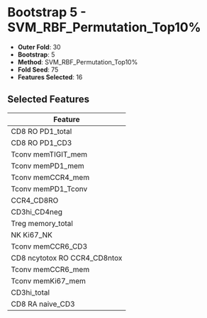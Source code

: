 # Bootstrap 5 - SVM_RBF_Permutation_Top10%

- **Outer Fold**: 30
- **Bootstrap**: 5
- **Method**: SVM_RBF_Permutation_Top10%
- **Fold Seed**: 75
- **Features Selected**: 16

## Selected Features

| Feature |
|---------|
| CD8 RO PD1_total |
| CD8 RO PD1_CD3 |
| Tconv memTIGIT_mem |
| Tconv memPD1_mem |
| Tconv memCCR4_mem |
| Tconv memPD1_Tconv |
| CCR4_CD8RO |
| CD3hi_CD4neg |
| Treg memory_total |
| NK Ki67_NK |
| Tconv memCCR6_CD3 |
| CD8 ncytotox RO CCR4_CD8ntox |
| Tconv memCCR6_mem |
| Tconv memKi67_mem |
| CD3hi_total |
| CD8 RA naive_CD3 |

